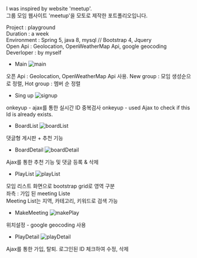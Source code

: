 I was inspired by website 'meetup'.<br>
그룹 모임 웹사이트 'meetup'을 모토로 제작한 포트폴리오입니다.

Project : playground<br>
Duration : a week<br>
Environment : Spring 5, java 8, mysql // Bootstrap 4, Jquery<br>
Open Api : Geolocation, OpenWeatherMap Api, google geocoding<br>
Deverloper : by myself <br>

* Main
![main](https://user-images.githubusercontent.com/56327550/72674155-dfb71d00-3ab6-11ea-867c-90e0a8b2ec5e.png)

오픈 Api : Geolocation, OpenWeatherMap Api 사용.
New group : 모임 생성순으로 정렬, Hot group : 멤버 순 정렬

* Sing up
![signup](https://user-images.githubusercontent.com/56327550/72674152-df1e8680-3ab6-11ea-9689-09bb5166742f.png)

onkeyup - ajax를 통한 실시간 ID 중복검사
onkeyup - used Ajax to check if this Id is already exists.

* BoardList
![boardList](https://user-images.githubusercontent.com/56327550/72674154-dfb71d00-3ab6-11ea-991a-ffe2058b8d12.png)

댓글형 게시판 + 추천 기능

* BoardDetail
![boardDetail](https://user-images.githubusercontent.com/56327550/72674153-df1e8680-3ab6-11ea-8ff7-3f5e11a3357c.png)

Ajax를 통한 추천 기능 및 댓글 등록 & 삭제

* PlayList
![playList](https://user-images.githubusercontent.com/56327550/72674151-df1e8680-3ab6-11ea-9dc6-12e7a690c513.png)

모임 리스트 화면으로 bootstrap grid로 영역 구분<br>
좌측 : 가입 된 meeting Liste<br>
Meeting List는 지역, 카테고리, 키워드로 검색 가능<br>

* MakeMeeting
![makePlay](https://user-images.githubusercontent.com/56327550/72674480-71745980-3aba-11ea-9ee8-82fcb357e3f6.png)

위치설정 - google geocoding 사용

* PlayDetail
![playDetail](https://user-images.githubusercontent.com/56327550/72674156-dfb71d00-3ab6-11ea-868e-74163da3b0c4.png)

Ajax를 통한 가입, 탈퇴.
로그인된 ID 체크하여 수정, 삭제 
